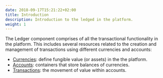 ```yaml
---
date: 2018-09-17T15:21:22+02:00
title: Introduction
description: Introduction to the ledged in the platform.
weight: 1
---
```


The Ledger component comprises of all the transactional functionality in the platform. This includes several resources related to the creation and management of transactions using different currencies and accounts:

- [Currencies](/platform/ledger/currencies/): define fungible value (or assets) in the the platform.
- [Accounts](/platform/ledger/accounts/): containers that store balances of currencies.
- [Transactions](/platform/ledger/transactions/): the movement of value within accounts.

